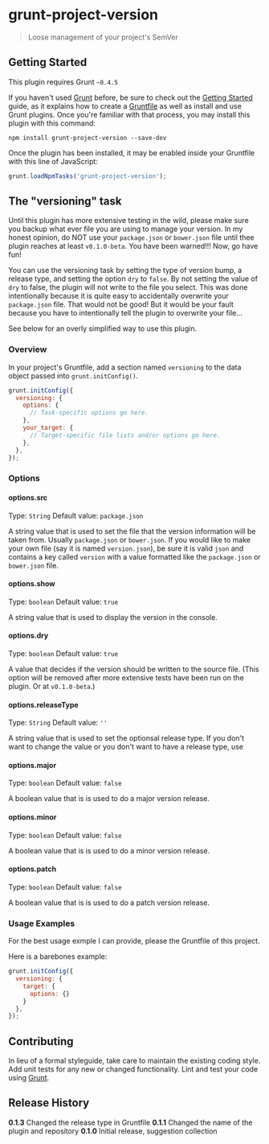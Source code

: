 # grunt-project-version

> Loose management of your project's SemVer

## Getting Started
This plugin requires Grunt `~0.4.5`

If you haven't used [Grunt](http://gruntjs.com/) before, be sure to check out the [Getting Started](http://gruntjs.com/getting-started) guide, as it explains how to create a [Gruntfile](http://gruntjs.com/sample-gruntfile) as well as install and use Grunt plugins. Once you're familiar with that process, you may install this plugin with this command:

```shell
npm install grunt-project-version --save-dev
```

Once the plugin has been installed, it may be enabled inside your Gruntfile with this line of JavaScript:

```js
grunt.loadNpmTasks('grunt-project-version');
```

## The "versioning" task
Until this plugin has more extensive testing in the wild, please make sure you backup what ever file you are using to manage your version. In my honest opinion, do NOT use your `package.json` or `bower.json` file until thee plugin reaches at least `v0.1.0-beta`. You have been warned!!! Now, go have fun!

You can use the versioning task by setting the type of version bump, a release type, and setting the option `dry` to `false`. By not setting the value of `dry` to false, the plugin will not write to the file you select. This was done intentionally because it is quite easy to accidentally overwrite your `package.json` file. That would not be good! But it would be your fault because you have to intentionally tell the plugin to overwrite your file...

See below for an overly simplified way to use this plugin.

### Overview
In your project's Gruntfile, add a section named `versioning` to the data object passed into `grunt.initConfig()`.

```js
grunt.initConfig({
  versioning: {
    options: {
      // Task-specific options go here.
    },
    your_target: {
      // Target-specific file lists and/or options go here.
    },
  },
});
```

### Options

#### options.src
Type: `String`
Default value: `package.json`

A string value that is used to set the file that the version information will be taken from. Usually `package.json` or `bower.json`. If you would like to make your own file (say it is named `version.json`), be sure it is valid `json` and contains a key called `version` with a value formatted like the `package.json` or `bower.json` file.

#### options.show
Type: `boolean`
Default value: `true`

A string value that is used to display the version in the console.

#### options.dry
Type: `boolean`
Default value: `true`

A value that decides if the version should be written to the source file. (This option will be removed after more extensive tests have been run on the plugin. Or at `v0.1.0-beta`.)

#### options.releaseType
Type: `String`
Default value: `''`

A string value that is used to set the optionsal release type. If you don't want to change the value or you don't want to have a release type, use

#### options.major
Type: `boolean`
Default value: `false`

A boolean value that is is used to do a major version release.

#### options.minor
Type: `boolean`
Default value: `false`

A boolean value that is is used to do a minor version release.

#### options.patch
Type: `boolean`
Default value: `false`

A boolean value that is is used to do a patch version release.

### Usage Examples
For the best usage exmple I can provide, please the Gruntfile of this project.

Here is a barebones example:

```js
grunt.initConfig({
  versioning: {
    target: {
      options: {}
    }
  },
});
```

## Contributing
In lieu of a formal styleguide, take care to maintain the existing coding style. Add unit tests for any new or changed functionality. Lint and test your code using [Grunt](http://gruntjs.com/).

## Release History
**0.1.3**  Changed the release type in Gruntfile
**0.1.1**  Changed the name of the plugin and repository
**0.1.0**  Initial release, suggestion collection
